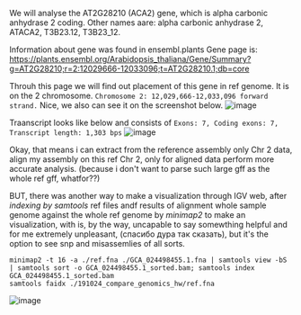 We will analyse the AT2G28210 (ACA2) gene, which is alpha carbonic anhydrase 2 coding. Other names aare: alpha carbonic anhydrase 2, ATACA2, T3B23.12, T3B23_12.

Information about gene was found in ensembl.plants 
Gene page is: https://plants.ensembl.org/Arabidopsis_thaliana/Gene/Summary?g=AT2G28210;r=2:12029666-12033096;t=AT2G28210.1;db=core 

Throuh this page we will find out placement of this gene in ref genome. It is on the 2 chromosome. `Chromosome 2: 12,029,666-12,033,096 forward strand.`
Nice, we also can see it on the screenshot below. 
![image](https://github.com/user-attachments/assets/3e97023b-b782-49b9-b47b-15e88ca63b0f)

Traanscript looks like below and consists of `Exons: 7, Coding exons: 7, Transcript length: 1,303 bps` 
![image](https://github.com/user-attachments/assets/5f710b01-ef57-4cc7-84c6-0b2c9aff0cea)

Okay, that means i can extract from the reference assembly only Chr 2 data, align my assembly on this ref Chr 2, only for aligned data perform more accurate analysis. (because i don't want to parse such large gff as the whole ref gff, whatfor??)

BUT, there was another way to make a visualization through IGV web, after _indexing by samtools_ ref files andf results of alignment whole sample genome against the whole ref genome by _minimap2_ to make an visualization, with is, by the way, uncapable to say somewthing helpful and for me extremely unpleasant, (спасибо дура так сказать), but it's the option to see snp and misassemlies of all sorts.

```
minimap2 -t 16 -a ./ref.fna ./GCA_024498455.1.fna | samtools view -bS | samtools sort -o GCA_024498455.1_sorted.bam; samtools index GCA_024498455.1_sorted.bam
samtools faidx ./191024_compare_genomics_hw/ref.fna
```

![image](https://github.com/user-attachments/assets/317f5834-312b-46d9-9651-897922958523)
